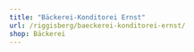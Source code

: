 ```yaml
---
title: "Bäckerei-Konditorei Ernst"
url: /riggisberg/baeckerei-konditorei-ernst/
shop: Bäckerei
---
```

